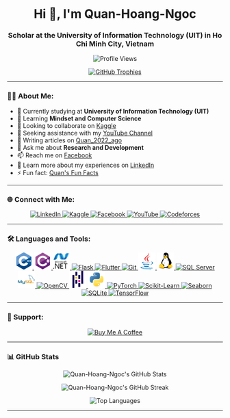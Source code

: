 
<h1 align="center">Hi 👋, I'm Quan-Hoang-Ngoc</h1>
<h3 align="center">Scholar at the University of Information Technology (UIT) in Ho Chi Minh City, Vietnam</h3>

<p align="center">
   <img src="https://komarev.com/ghpvc/?username=quanhoangngoc&label=Profile%20views&color=0e75b6&style=flat" alt="Profile Views" />
</p>

<p align="center">
   <a href="https://github.com/ryo-ma/github-profile-trophy">
      <img src="https://github-profile-trophy.vercel.app/?username=quanhoangngoc" alt="GitHub Trophies" />
   </a>
</p>

---

### 👨‍💻 About Me:
- 🔭 Currently studying at **University of Information Technology (UIT)**
- 🌱 Learning **Mindset and Computer Science**
- 👯 Looking to collaborate on [Kaggle](https://www.kaggle.com/quanhoangngoc)
- 🤝 Seeking assistance with my [YouTube Channel](https://www.youtube.com/@QuanHoangNgoc-yu9uo?sub_confirmation=1)
- 📝 Writing articles on [Quan_2022_ago](https://sites.google.com/view/quan12i/trang-ch%E1%BB%A7?fbclid=IwAR3FfEwShxH6ZSOuZovAmZRb5TsljtnbunuYTHFITcd_K4odDwrVUyzzvjQ)
- 💬 Ask me about **Research and Development**
- 📫 Reach me on [Facebook](https://www.facebook.com/quanhnqt)
- 📄 Learn more about my experiences on [LinkedIn](https://www.linkedin.com/in/quanhoangngoc)
- ⚡ Fun fact: [Quan's Fun Facts](https://sites.google.com/view/hoangngocquan/home?fbclid=IwAR19-OvVtYz1TaMStSQ_BrDJ4g3rshGup14P3GR1ri77oQe2_XzvLwBVDis)

---

### 🌐 Connect with Me:
<p align="center">
   <a href="https://www.linkedin.com/in/quanhoangngoc" target="_blank">
      <img src="https://raw.githubusercontent.com/rahuldkjain/github-profile-readme-generator/master/src/images/icons/Social/linked-in-alt.svg" alt="LinkedIn" height="30" width="40" />
   </a>
   <a href="https://www.kaggle.com/quanhoangngoc" target="_blank">
      <img src="https://raw.githubusercontent.com/rahuldkjain/github-profile-readme-generator/master/src/images/icons/Social/kaggle.svg" alt="Kaggle" height="30" width="40" />
   </a>
   <a href="https://www.facebook.com/quanhnqt" target="_blank">
      <img src="https://raw.githubusercontent.com/rahuldkjain/github-profile-readme-generator/master/src/images/icons/Social/facebook.svg" alt="Facebook" height="30" width="40" />
   </a>
   <a href="https://www.youtube.com/@QuanHoangNgoc-yu9uo?sub_confirmation=1" target="_blank">
      <img src="https://raw.githubusercontent.com/rahuldkjain/github-profile-readme-generator/master/src/images/icons/Social/youtube.svg" alt="YouTube" height="30" width="40" />
   </a>
   <a href="https://codeforces.com/profile/quanhn" target="_blank">
      <img src="https://raw.githubusercontent.com/rahuldkjain/github-profile-readme-generator/master/src/images/icons/Social/codeforces.svg" alt="Codeforces" height="30" width="40" />
   </a>
</p>

---

### 🛠 Languages and Tools:
<p align="center">
   <a href="https://www.w3schools.com/cpp/" target="_blank">
      <img src="https://raw.githubusercontent.com/devicons/devicon/master/icons/cplusplus/cplusplus-original.svg" alt="C++" width="40" height="40"/>
   </a>
   <a href="https://www.w3schools.com/cs/" target="_blank">
      <img src="https://raw.githubusercontent.com/devicons/devicon/master/icons/csharp/csharp-original.svg" alt="C#" width="40" height="40"/>
   </a>
   <a href="https://dotnet.microsoft.com/" target="_blank">
      <img src="https://raw.githubusercontent.com/devicons/devicon/master/icons/dot-net/dot-net-original-wordmark.svg" alt=".NET" width="40" height="40"/>
   </a>
   <a href="https://flask.palletsprojects.com/" target="_blank">
      <img src="https://www.vectorlogo.zone/logos/pocoo_flask/pocoo_flask-icon.svg" alt="Flask" width="40" height="40"/>
   </a>
   <a href="https://flutter.dev" target="_blank">
      <img src="https://www.vectorlogo.zone/logos/flutterio/flutterio-icon.svg" alt="Flutter" width="40" height="40"/>
   </a>
   <a href="https://git-scm.com/" target="_blank">
      <img src="https://www.vectorlogo.zone/logos/git-scm/git-scm-icon.svg" alt="Git" width="40" height="40"/>
   </a>
   <a href="https://www.java.com" target="_blank">
      <img src="https://raw.githubusercontent.com/devicons/devicon/master/icons/java/java-original.svg" alt="Java" width="40" height="40"/>
   </a>
   <a href="https://www.linux.org/" target="_blank">
      <img src="https://raw.githubusercontent.com/devicons/devicon/master/icons/linux/linux-original.svg" alt="Linux" width="40" height="40"/>
   </a>
   <a href="https://www.microsoft.com/en-us/sql-server" target="_blank">
      <img src="https://www.svgrepo.com/show/303229/microsoft-sql-server-logo.svg" alt="SQL Server" width="40" height="40"/>
   </a>
   <a href="https://www.mysql.com/" target="_blank">
      <img src="https://raw.githubusercontent.com/devicons/devicon/master/icons/mysql/mysql-original-wordmark.svg" alt="MySQL" width="40" height="40"/>
   </a>
   <a href="https://opencv.org/" target="_blank">
      <img src="https://www.vectorlogo.zone/logos/opencv/opencv-icon.svg" alt="OpenCV" width="40" height="40"/>
   </a>
   <a href="https://pandas.pydata.org/" target="_blank">
      <img src="https://raw.githubusercontent.com/devicons/devicon/2ae2a900d2f041da66e950e4d48052658d850630/icons/pandas/pandas-original.svg" alt="Pandas" width="40" height="40"/>
   </a>
   <a href="https://www.python.org" target="_blank">
      <img src="https://raw.githubusercontent.com/devicons/devicon/master/icons/python/python-original.svg" alt="Python" width="40" height="40"/>
   </a>
   <a href="https://pytorch.org/" target="_blank">
      <img src="https://www.vectorlogo.zone/logos/pytorch/pytorch-icon.svg" alt="PyTorch" width="40" height="40"/>
   </a>
   <a href="https://scikit-learn.org/" target="_blank">
      <img src="https://upload.wikimedia.org/wikipedia/commons/0/05/Scikit_learn_logo_small.svg" alt="Scikit-Learn" width="40" height="40"/>
   </a>
   <a href="https://seaborn.pydata.org/" target="_blank">
      <img src="https://seaborn.pydata.org/_images/logo-mark-lightbg.svg" alt="Seaborn" width="40" height="40"/>
   </a>
   <a href="https://www.sqlite.org/" target="_blank">
      <img src="https://www.vectorlogo.zone/logos/sqlite/sqlite-icon.svg" alt="SQLite" width="40" height="40"/>
   </a>
   <a href="https://www.tensorflow.org" target="_blank">
      <img src="https://www.vectorlogo.zone/logos/tensorflow/tensorflow-icon.svg" alt="TensorFlow" width="40" height="40"/>
   </a>
</p>

---

### 💖 Support:
<p align="center">
   <a href="https://www.buymeacoffee.com/https://www.youtube.com/@QuanHoangNgoc-yu9uo">
      <img src="https://cdn.buymeacoffee.com/buttons/v2/default-yellow.png" height="50" width="210" alt="Buy Me A Coffee" />
   </a>
</p>

---

### 📊 GitHub Stats

<p align="center">
  <img src="https://github-readme-stats.vercel.app/api?username=quanhoangngoc&show_icons=true&theme=radical&hide_border=true" alt="Quan-Hoang-Ngoc's GitHub Stats" />
</p>

<p align="center">
  <img src="https://github-readme-streak-stats.herokuapp.com/?user=quanhoangngoc&theme=radical&hide_border=false" alt="Quan-Hoang-Ngoc's GitHub Streak" />
</p>

<p align="center">
  <img src="https://github-readme-stats.vercel.app/api/top-langs/?username=quanhoangngoc&layout=compact&theme=radical&hide_border=true" alt="Top Languages" />
</p>

---
